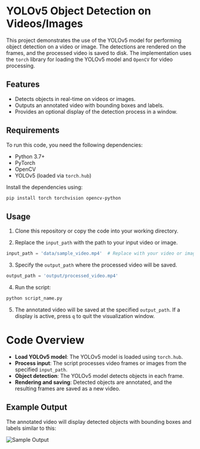 # YOLOv5 Object Detection on Videos/Images

This project demonstrates the use of the YOLOv5 model for performing object detection on a video or image. The detections are rendered on the frames, and the processed video is saved to disk. The implementation uses the `torch` library for loading the YOLOv5 model and `OpenCV` for video processing.

## Features

- Detects objects in real-time on videos or images.
- Outputs an annotated video with bounding boxes and labels.
- Provides an optional display of the detection process in a window.

## Requirements

To run this code, you need the following dependencies:

- Python 3.7+
- PyTorch
- OpenCV
- YOLOv5 (loaded via `torch.hub`)  

Install the dependencies using:

```bash  
pip install torch torchvision opencv-python
```

## Usage

1. Clone this repository or copy the code into your working directory.

2. Replace the `input_path` with the path to your input video or image.

```python
input_path = 'data/sample_video.mp4'  # Replace with your video or image path
```
   
3. Specify the `output_path` where the processed video will be saved.
   
```python
output_path = 'output/processed_video.mp4'
```
  
4. Run the script:
   
```bash  
python script_name.py
```
  
5. The annotated video will be saved at the specified `output_path`. If a display is active, press `q` to quit the visualization window.


# Code Overview

- **Load YOLOv5 model**: The YOLOv5 model is loaded using `torch.hub`.
- **Process input**: The script processes video frames or images from the specified `input_path`.
- **Object detection**: The YOLOv5 model detects objects in each frame.
- **Rendering and saving**: Detected objects are annotated, and the resulting frames are saved as a new video.


## Example Output

The annotated video will display detected objects with bounding boxes and labels similar to this:

![Sample Output](https://via.placeholder.com/800x400.png?text=Sample+Detection+Output)






